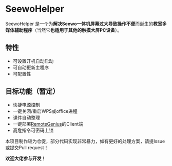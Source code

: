 # SeewoHelper

SeewoHelper 是一个为**解决Seewo一体机屏幕过大导致操作不便**而诞生的**教室多媒体辅助程序**（当然它**也适用于其他的触摸大屏PC设备**）。

## 特性

- 可设置开机自动启动
- 可自动更新主程序
- 可配置性

## 目标功能（暂定）

- 快捷电源控制
- 一键关闭/重启WPS或office进程
- 课件自动整理
- 一键部署[RemoteGenius](https://github.com/zi-jing/RemoteGenius)的Client端
- 高危指令可密码上锁

本项目制作较为仓促，部分代码实现非常暴力，如有更好的处理方案，请提Issue或提交Pull request！

**欢迎大佬参与开发！**
